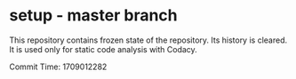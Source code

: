 # setup - master branch

This repository contains frozen state of the repository.
Its history is cleared. It is used only for static code
analysis with Codacy.

Commit Time: 1709012282